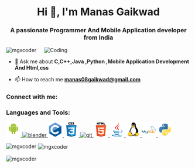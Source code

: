 
<h1 align="center">Hi 👋, I'm Manas Gaikwad</h1>
<h3 align="center">A passionate Programmer And Mobile Application developer from India</h3>
<p><img align="right" alt="Coding" width="400" src="https://img.freepik.com/premium-vector/coding-programming-concept-illustration_188398-765.jpg?w=740"  /></p>
<p align="left"> <img src="https://komarev.com/ghpvc/?username=mgxcoder&label=Profile%20views&color=0e75b6&style=flat" alt="mgxcoder" /> </p>



- 💬 Ask me about **C,C++,Java ,Python ,Mobile Application Development And Html,css**

- 📫 How to reach me **manas08gaikwad@gmail.com**

<h3 align="left">Connect with me:</h3>
<p align="left">
</p>

<h3 align="left">Languages and Tools:</h3>
<p align="left"> <a href="https://developer.android.com" target="_blank" rel="noreferrer"> <img src="https://raw.githubusercontent.com/devicons/devicon/master/icons/android/android-original-wordmark.svg" alt="android" width="40" height="40"/> </a> <a href="https://www.blender.org/" target="_blank" rel="noreferrer"> <img src="https://download.blender.org/branding/community/blender_community_badge_white.svg" alt="blender" width="40" height="40"/> </a> <a href="https://www.cprogramming.com/" target="_blank" rel="noreferrer"> <img src="https://raw.githubusercontent.com/devicons/devicon/master/icons/c/c-original.svg" alt="c" width="40" height="40"/> </a> <a href="https://www.w3schools.com/css/" target="_blank" rel="noreferrer"> <img src="https://raw.githubusercontent.com/devicons/devicon/master/icons/css3/css3-original-wordmark.svg" alt="css3" width="40" height="40"/> </a> <a href="https://git-scm.com/" target="_blank" rel="noreferrer"> <img src="https://www.vectorlogo.zone/logos/git-scm/git-scm-icon.svg" alt="git" width="40" height="40"/> </a> <a href="https://www.w3.org/html/" target="_blank" rel="noreferrer"> <img src="https://raw.githubusercontent.com/devicons/devicon/master/icons/html5/html5-original-wordmark.svg" alt="html5" width="40" height="40"/> </a> <a href="https://www.java.com" target="_blank" rel="noreferrer"> <img src="https://raw.githubusercontent.com/devicons/devicon/master/icons/java/java-original.svg" alt="java" width="40" height="40"/> </a> <a href="https://www.linux.org/" target="_blank" rel="noreferrer"> <img src="https://raw.githubusercontent.com/devicons/devicon/master/icons/linux/linux-original.svg" alt="linux" width="40" height="40"/> </a> <a href="https://www.mysql.com/" target="_blank" rel="noreferrer"> <img src="https://raw.githubusercontent.com/devicons/devicon/master/icons/mysql/mysql-original-wordmark.svg" alt="mysql" width="40" height="40"/> </a> <a href="https://www.python.org" target="_blank" rel="noreferrer"> <img src="https://raw.githubusercontent.com/devicons/devicon/master/icons/python/python-original.svg" alt="python" width="40" height="40"/> </a> </p>

<p><img align="left" src="https://github-readme-stats.vercel.app/api/top-langs?username=mgxcoder&show_icons=true&locale=en&layout=compact" alt="mgxcoder" /></p>

<p>&nbsp;<img align="center" src="https://github-readme-stats.vercel.app/api?username=mgxcoder&show_icons=true&locale=en" alt="mgxcoder" /></p>

<p><img align="center" src="https://github-readme-streak-stats.herokuapp.com/?user=mgxcoder&" alt="mgxcoder" /></p>
